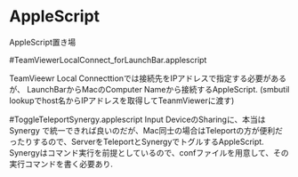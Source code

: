 AppleScript
===========

AppleScript置き場

#TeamViewerLocalConnect_forLaunchBar.applescript

TeamVieewr Local Connecttionでは接続先をIPアドレスで指定する必要があるが、
LaunchBarからMacのComputer Nameから接続するAppleScript. 
(smbutil lookupでhost名からIPアドレスを取得してTeanmViewerに渡す)

#ToggleTeleportSynergy.applescript
Input DeviceのSharingに、本当はSynergy	で統一できれば良いのだが、Mac同士の場合はTeleportの方が便利だったりするので、ServerをTeleportとSynergyでトグルするAppleScript.
Synergyはコマンド実行を前提としているので、confファイルを用意して、その実行コマンドを書く必要あり.
